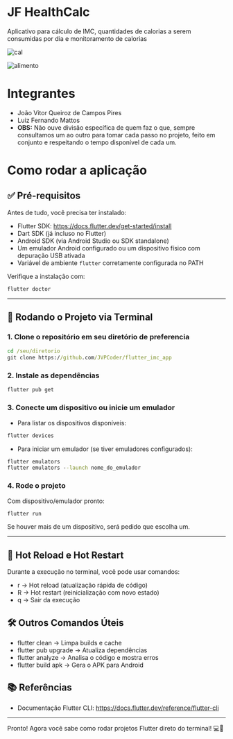 # JF HealthCalc
Aplicativo para cálculo de IMC, quantidades de calorias a serem consumidas por dia e monitoramento de calorias

![cal](https://github.com/user-attachments/assets/3e9707be-097e-426f-b962-55bfbb2ac09a)

![alimento](https://github.com/user-attachments/assets/9b1b42b6-3dc1-4a71-910c-85366b17c639)

# Integrantes
- João Vitor Queiroz de Campos Pires
- Luiz Fernando Mattos
- **OBS:** Não ouve divisão específica de quem faz o que, sempre consultamos um ao outro para tomar cada passo no projeto, feito em conjunto e respeitando o tempo disponível de cada um.


# Como rodar a aplicação

## ✅ Pré-requisitos

Antes de tudo, você precisa ter instalado:

- Flutter SDK: https://docs.flutter.dev/get-started/install
- Dart SDK (já incluso no Flutter)
- Android SDK (via Android Studio ou SDK standalone)
- Um emulador Android configurado ou um dispositivo físico com depuração USB ativada
- Variável de ambiente `flutter` corretamente configurada no PATH

Verifique a instalação com:

```cmd
flutter doctor
```
---

## 🚀 Rodando o Projeto via Terminal

### 1. Clone o repositório em seu diretório de preferencia

```cmd
cd /seu/diretorio
git clone https://github.com/JVPCoder/flutter_imc_app
```

### 2. Instale as dependências

```cmd
flutter pub get
```

### 3. Conecte um dispositivo ou inicie um emulador

- Para listar os dispositivos disponíveis:
  
```cmd
flutter devices
```

- Para iniciar um emulador (se tiver emuladores configurados):

```cmd
flutter emulators
flutter emulators --launch nome_do_emulador
```

### 4. Rode o projeto

Com dispositivo/emulador pronto:

```cmd
flutter run
```
Se houver mais de um dispositivo, será pedido que escolha um.

---

## 🔄 Hot Reload e Hot Restart

Durante a execução no terminal, você pode usar comandos:

- r → Hot reload (atualização rápida de código)
- R → Hot restart (reinicialização com novo estado)
- q → Sair da execução
  
## 🛠️ Outros Comandos Úteis

- flutter clean → Limpa builds e cache
- flutter pub upgrade → Atualiza dependências
- flutter analyze → Analisa o código e mostra erros
- flutter build apk → Gera o APK para Android


## 📚 Referências

- Documentação Flutter CLI: https://docs.flutter.dev/reference/flutter-cli
---

Pronto! Agora você sabe como rodar projetos Flutter direto do terminal! 💻🚀
